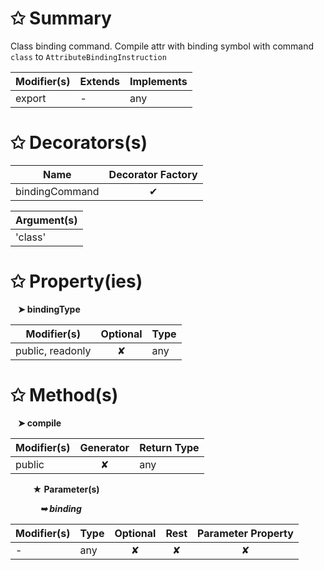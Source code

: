 # &#10025; Summary

Class binding command. Compile attr with binding symbol with command `class` to `AttributeBindingInstruction`

| Modifier(s)                            | Extends                      | Implements                                    |
|----------------------------------------|------------------------------|-----------------------------------------------|
| export | - | any |

# &#10025; Decorators(s)

| Name                                | Decorator Factory                        |
|-------------------------------------|:----------------------------------------:|
| bindingCommand | ✔  |

| Argument(s)                                           |
|-------------------------------------------------------|
| 'class'  |

# &#10025; Property(ies)

&nbsp;&nbsp; **&#10148; bindingType**

| Modifier(s)                               | Optional                           | Type                         |
|-------------------------------------------|:----------------------------------:|------------------------------|
| public, readonly | ✘ | any |

# &#10025; Method(s)

&nbsp;&nbsp; **&#10148; compile**

| Modifier(s)                              | Generator                          | Return Type                       |
|------------------------------------------|:----------------------------------:|-----------------------------------|
| public | ✘ | any |

&nbsp;&nbsp;&nbsp;&nbsp;&nbsp;&nbsp;&nbsp;&nbsp; **&#9733; Parameter(s)**

&nbsp;&nbsp;&nbsp;&nbsp;&nbsp;&nbsp;&nbsp;&nbsp;&nbsp;&nbsp;&nbsp; _**&#10149; binding**_

| Modifier(s)                              | Type                        | Optional                           | Rest                          | Parameter Property                          |
|------------------------------------------|-----------------------------|:----------------------------------:|:-----------------------------:|:-------------------------------------------:|
| - | any | ✘  | ✘ | ✘ |